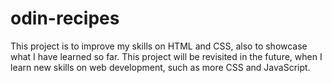 # odin-recipes
This project is to improve my skills on HTML and CSS, also to showcase what I have learned so far. This project will be revisited in the future, when I learn new skills on web development, such as more CSS and JavaScript.

